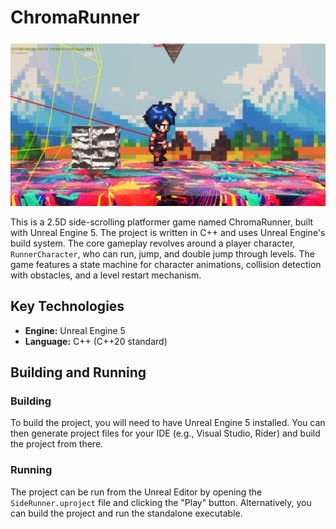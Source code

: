# ChromaRunner

![ChromaRunner Cover Image](Elysium_Echoes_Cover.jpg)

This is a 2.5D side-scrolling platformer game named ChromaRunner, built with Unreal Engine 5. The project is written in C++ and uses Unreal Engine's build system. The core gameplay revolves around a player character, `RunnerCharacter`, who can run, jump, and double jump through levels. The game features a state machine for character animations, collision detection with obstacles, and a level restart mechanism.

## Key Technologies

*   **Engine:** Unreal Engine 5
*   **Language:** C++ (C++20 standard)

## Building and Running

### Building

To build the project, you will need to have Unreal Engine 5 installed. You can then generate project files for your IDE (e.g., Visual Studio, Rider) and build the project from there.

### Running

The project can be run from the Unreal Editor by opening the `SideRunner.uproject` file and clicking the "Play" button. Alternatively, you can build the project and run the standalone executable.
